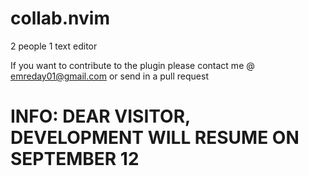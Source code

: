 # collab.nvim
2 people 1 text editor

If you want to contribute to the plugin please contact me @ emreday01@gmail.com or send in a pull request

# INFO: DEAR VISITOR, DEVELOPMENT WILL RESUME ON SEPTEMBER 12
